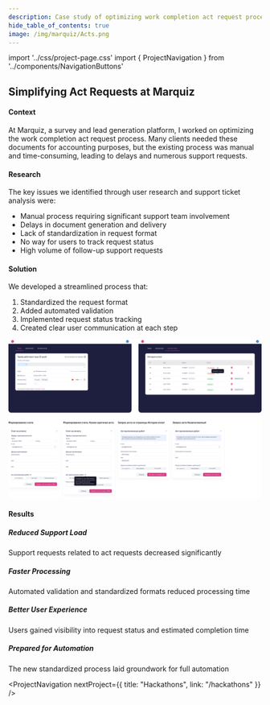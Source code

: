 ```yaml
---
description: Case study of optimizing work completion act request process at Marquiz
hide_table_of_contents: true
image: /img/marquiz/Acts.png
---
```


import '../css/project-page.css'
import { ProjectNavigation } from '../components/NavigationButtons'

<article>
<div className="container">

<div className="section-margin">
  
  # Simplifying Act Requests at Marquiz

</div>

<section className="section-margin">

#### Context

At Marquiz, a survey and lead generation platform, I worked on optimizing the work completion act request process. Many clients needed these documents for accounting purposes, but the existing process was manual and time-consuming, leading to delays and numerous support requests.

</section>

<section className="section-margin">

#### Research

The key issues we identified through user research and support ticket analysis were:
- Manual process requiring significant support team involvement
- Delays in document generation and delivery
- Lack of standardization in request format
- No way for users to track request status
- High volume of follow-up support requests

</section>

<section className="section-margin">

#### Solution

We developed a streamlined process that:
1. Standardized the request format
2. Added automated validation
3. Implemented request status tracking
4. Created clear user communication at each step

<img src="/img/marquiz/Acts.png" alt="New act request interface" className="image"/>

</section>

<section className="section-margin">

#### Results

##### Reduced Support Load
Support requests related to act requests decreased significantly

##### Faster Processing
Automated validation and standardized formats reduced processing time

##### Better User Experience
Users gained visibility into request status and estimated completion time

##### Prepared for Automation
The new standardized process laid groundwork for full automation

</section>

<ProjectNavigation nextProject={{ title: "Hackathons", link: "/hackathons" }} />

</div>
</article>